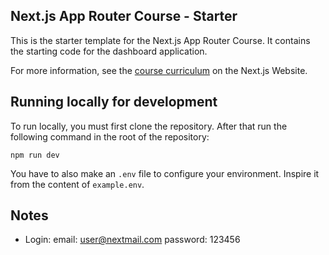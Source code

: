 ## Next.js App Router Course - Starter

This is the starter template for the Next.js App Router Course. It contains the starting code for the dashboard application.

For more information, see the [course curriculum](https://nextjs.org/learn) on the Next.js Website.

## Running locally for development

To run locally, you must first clone the repository. After that run the following command in the root of the repository:

`npm run dev`

You have to also make an `.env` file to configure your environment. Inspire it from the content of `example.env`.

## Notes
- Login: email: user@nextmail.com password: 123456
